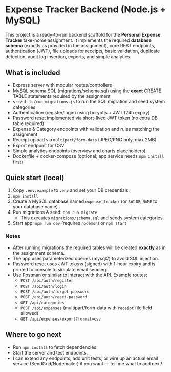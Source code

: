 
# Expense Tracker Backend (Node.js + MySQL)

This project is a ready-to-run backend scaffold for the **Personal Expense Tracker** take-home assignment.
It implements the required **database schema** (exactly as provided in the assignment), core REST endpoints, authentication (JWT),
file uploads for receipts, basic validation, duplicate detection, audit log insertion, exports, and simple analytics.

## What is included
- Express server with modular routes/controllers
- MySQL schema SQL (migrations/schema.sql) using the **exact** CREATE TABLE statements required by the assignment
- `src/utils/run_migrations.js` to run the SQL migration and seed system categories
- Authentication (register/login) using bcryptjs + JWT (24h expiry)
- Password reset implemented via short-lived JWT token (no extra DB table required)
- Expense & Category endpoints with validation and rules matching the assignment
- Receipt upload via `multipart/form-data` (JPEG/PNG only, max 2MB)
- Export endpoint for CSV
- Simple analytics endpoints (overview and charts placeholders)
- Dockerfile + docker-compose (optional; app service needs `npm install` first)

## Quick start (local)
1. Copy `.env.example` to `.env` and set your DB credentials.
2. `npm install`
3. Create a MySQL database named `expense_tracker` (or set `DB_NAME` to your database name).
4. Run migrations & seed: `npm run migrate`
   - This executes `migrations/schema.sql` and seeds system categories.
5. Start app: `npm run dev` (requires `nodemon`) or `npm start`

### Notes
- After running migrations the required tables will be created **exactly** as in the assignment schema.
- The app uses parameterized queries (mysql2) to avoid SQL injection.
- Password reset uses JWT tokens (signed) with 1-hour expiry and is printed to console to simulate email sending.
- Use Postman or similar to interact with the API. Example routes:
  - `POST /api/auth/register`
  - `POST /api/auth/login`
  - `POST /api/auth/forgot-password`
  - `POST /api/auth/reset-password`
  - `GET /api/categories`
  - `POST /api/expenses` (multipart/form-data with `receipt` file field allowed)
  - `GET /api/expenses/export?format=csv`

## Where to go next
- Run `npm install` to fetch dependencies.
- Start the server and test endpoints.
- I can extend any endpoints, add unit tests, or wire up an actual email service (SendGrid/Nodemailer) if you want — tell me what to add next!

